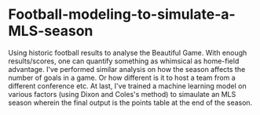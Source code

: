 # Football-modeling-to-simulate-a-MLS-season
Using historic football results to analyse the Beautiful Game. 
With enough results/scores, one can quantify something as whimsical as home-field advantage. I've performed similar analysis on how the season affects the number of goals
in a game. Or how different is it to host a team from a different conference etc. 
At last, I've trained a machine learning model on various factors (using Dixon and Coles's method) to simaulate an MLS season wherein the final output is the points table at 
the end of the season. 
